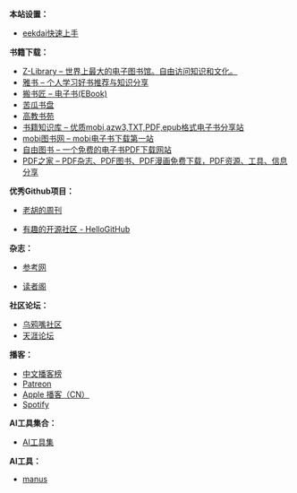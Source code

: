 
**本站设置：**

- [eekdai快速上手](https://blog.meekdai.com/)


**书籍下载：**

- [Z-Library – 世界上最大的电子图书馆。自由访问知识和文化。](https://zh.z-lib.gd/)
- [雅书 – 个人学习好书推荐与知识分享](https://yabook.blog/)
- [搬书匠 – 电子书(EBook)](http://www.banshujiang.cn/)
- [苦瓜书盘](https://kgbook.com/)
- [高教书苑](https://ebook.hep.com.cn/)
- [书籍知识库 – 优质mobi,azw3,TXT,PDF,epub格式电子书分享站](https://www.zhishikoo.com/)
- [mobi图书网 – mobi电子书下载第一站](https://www.mobitushu.cn/)
- [自由图书 – 一个免费的电子书PDF下载网站](https://book5678.com/)
- [PDF之家 – PDF杂志、PDF图书、PDF漫画免费下载，PDF资源、工具、信息分享](https://pdfzj.com/)



**优秀Github项目：**

- [老胡的周刊](https://weekly.howie6879.com/)

- [有趣的开源社区 - HelloGitHub](https://hellogithub.com/)


**杂志：**

- [参考网](https://www.fx361.com/)

- [读者阁](https://duzhege.cn/)


**社区论坛：**

- [乌鸦嘴社区](https://wyz.xyz/)
- [天涯论坛](https://tianya.my/)


**播客：**

- [中文播客榜](https://xyzrank.com/)
- [Patreon](https://www.patreon.com/)
- [Apple 播客（CN）](https://podcasts.apple.com/cn/browse)
- [Spotify](https://open.spotify.com/)



**AI工具集合：**

- [AI工具集](https://ai-bot.cn/)

**AI工具：**
- [manus](https://manus.im/)




